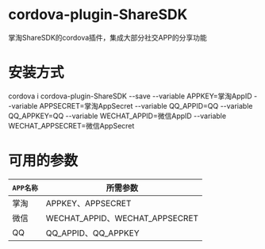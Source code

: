 # cordova-plugin-ShareSDK
掌淘ShareSDK的cordova插件，集成大部分社交APP的分享功能

# 安装方式
  cordova i cordova-plugin-ShareSDK --save --variable APPKEY=掌淘AppID --variable APPSECRET=掌淘AppSecret --variable QQ_APPID=QQ --variable QQ_APPKEY=QQ --variable WECHAT_APPID=微信AppID --variable WECHAT_APPSECRET=微信AppSecret

# 可用的参数
| `APP名称`           | 所需参数          |
| ----------------- | ------------ |
| 掌淘                 | APPKEY、APPSECRET  |
| 微信                 | WECHAT_APPID、WECHAT_APPSECRET  |
| QQ                 | QQ_APPID、QQ_APPKEY  |
